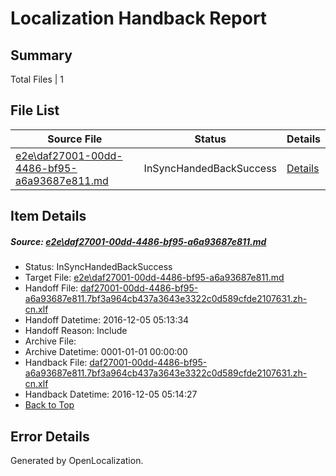 # <a name='report-top'></a> Localization Handback Report

## Summary
 Total Files | 1

## File List
 Source File | Status | Details 
 ----------- | ------ | ------- 
 [e2e\daf27001-00dd-4486-bf95-a6a93687e811.md](https://github.com/OpenLocalizationTestOrg/ol-test0/blob/0820f50c8cf4751fa01c1d6b92652eba3bf428fa/e2e/daf27001-00dd-4486-bf95-a6a93687e811.md) | InSyncHandedBackSuccess | [Details](#a0346832aea10c09588acd6dbb9ec8aa6b3436521)

## Item Details
##### <a name='a0346832aea10c09588acd6dbb9ec8aa6b3436521'></a> Source: [e2e\daf27001-00dd-4486-bf95-a6a93687e811.md](https://github.com/OpenLocalizationTestOrg/ol-test0/blob/0820f50c8cf4751fa01c1d6b92652eba3bf428fa/e2e/daf27001-00dd-4486-bf95-a6a93687e811.md)
* Status: InSyncHandedBackSuccess
* Target File: [e2e\daf27001-00dd-4486-bf95-a6a93687e811.md](https://github.com/OpenLocalizationTestOrg/ol-test0-zhcn/blob/3cbda0c04eeafb5fdcac13e912c79cac220cdc1d/e2e/daf27001-00dd-4486-bf95-a6a93687e811.md)
* Handoff File: [daf27001-00dd-4486-bf95-a6a93687e811.7bf3a964cb437a3643e3322c0d589cfde2107631.zh-cn.xlf](https://github.com/OpenLocalizationTestOrg/ol-test0-handoff/blob/a850b12c5aaba7fe98a28e846fe1b5e6d621ad5a/ol-handoff/OpenLocalizationTestOrg/ol-test0-zhcn/shujia/ht/daf27001-00dd-4486-bf95-a6a93687e811.7bf3a964cb437a3643e3322c0d589cfde2107631.zh-cn.xlf)
* Handoff Datetime: 2016-12-05 05:13:34
* Handoff Reason: Include
* Archive File: 
* Archive Datetime: 0001-01-01 00:00:00
* Handback File: [daf27001-00dd-4486-bf95-a6a93687e811.7bf3a964cb437a3643e3322c0d589cfde2107631.zh-cn.xlf](https://github.com/OpenLocalizationTestOrg/ol-test0-handback/blob/e3bd6564408956f83c8f9c4aad4ae9fc4f4d5325/ol-handback/OpenLocalizationTestOrg/ol-test0-zhcn/shujia/ht/daf27001-00dd-4486-bf95-a6a93687e811.7bf3a964cb437a3643e3322c0d589cfde2107631.zh-cn.xlf)
* Handback Datetime: 2016-12-05 05:14:27
* [Back to Top](#report-top)


## Error Details

Generated by OpenLocalization.

